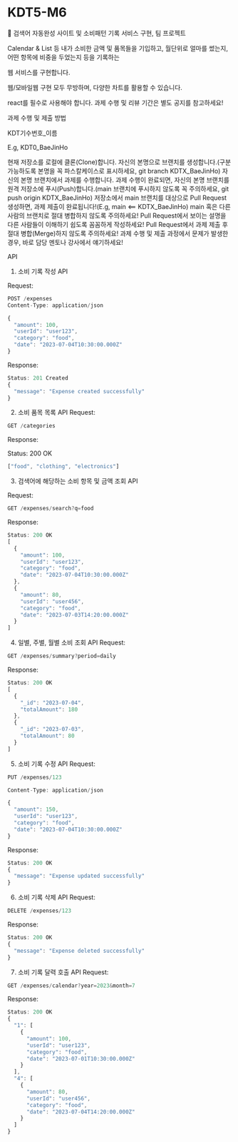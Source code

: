 # KDT5-M6
🤝 검색어 자동완성 사이트 및 소비패턴 기록 서비스 구현, 팀 프로젝트

Calendar & List 등 내가 소비한 금액 및 품목들을 기입하고, 월단위로 얼마를 썼는지, 어떤 항목에 비중을 두었는지 등을 기록하는

웹 서비스를 구현합니다.



웹/모바일웹 구현 모두 무방하며, 다양한 차트를 활용할 수 있습니다.


react를 필수로 사용해야 합니다.
과제 수행 및 리뷰 기간은 별도 공지를 참고하세요!



과제 수행 및 제출 방법

KDT기수번호_이름



E.g, KDT0_BaeJinHo

현재 저장소를 로컬에 클론(Clone)합니다.
자신의 본명으로 브랜치를 생성합니다.(구분 가능하도록 본명을 꼭 파스칼케이스로 표시하세요, git branch KDTX_BaeJinHo)
자신의 본명 브랜치에서 과제를 수행합니다.
과제 수행이 완료되면, 자신의 본명 브랜치를 원격 저장소에 푸시(Push)합니다.(main 브랜치에 푸시하지 않도록 꼭 주의하세요, git push origin KDTX_BaeJinHo)
저장소에서 main 브랜치를 대상으로 Pull Request 생성하면, 과제 제출이 완료됩니다!(E.g, main <== KDTX_BaeJinHo)
main 혹은 다른 사람의 브랜치로 절대 병합하지 않도록 주의하세요!
Pull Request에서 보이는 설명을 다른 사람들이 이해하기 쉽도록 꼼꼼하게 작성하세요!
Pull Request에서 과제 제출 후 절대 병합(Merge)하지 않도록 주의하세요!
과제 수행 및 제출 과정에서 문제가 발생한 경우, 바로 담당 멘토나 강사에서 얘기하세요!


API
1. 소비 기록 작성 API

Request:
```javascript
POST /expenses
Content-Type: application/json

{
  "amount": 100,
  "userId": "user123",
  "category": "food",
  "date": "2023-07-04T10:30:00.000Z"
}
```
Response:

```javascript
Status: 201 Created
{
  "message": "Expense created successfully"
}
```


2. 소비 품목 목록 API
Request:
```javascript
GET /categories
```
Response: 

Status: 200 OK
```javascript
["food", "clothing", "electronics"]
```

3. 검색어에 해당하는 소비 항목 및 금액 조회 API
   
Request:
```javascript
GET /expenses/search?q=food
```

Response:
```javascript
Status: 200 OK
[
  {
    "amount": 100,
    "userId": "user123",
    "category": "food",
    "date": "2023-07-04T10:30:00.000Z"
  },
  {
    "amount": 80,
    "userId": "user456",
    "category": "food",
    "date": "2023-07-03T14:20:00.000Z"
  }
]
```

4. 일별, 주별, 월별 소비 조회 API
Request:
```javascript
GET /expenses/summary?period=daily
```
Response:

```javascript
Status: 200 OK
[
  {
    "_id": "2023-07-04",
    "totalAmount": 180
  },
  {
    "_id": "2023-07-03",
    "totalAmount": 80
  }
]
```
5. 소비 기록 수정 API
Request:
```javascript
PUT /expenses/123

Content-Type: application/json

{
  "amount": 150,
  "userId": "user123",
  "category": "food",
  "date": "2023-07-04T10:30:00.000Z"
}
```
Response:
```javascript
Status: 200 OK
{
  "message": "Expense updated successfully"
}
```

6. 소비 기록 삭제 API
Request:
```javascript
DELETE /expenses/123
```
Response:
```javascript
Status: 200 OK
{
  "message": "Expense deleted successfully"
}
```

7. 소비 기록 달력 호출 API
Request:
```javascript
GET /expenses/calendar?year=2023&month=7
```
Response:
```javascript
Status: 200 OK
{
  "1": [
    {
      "amount": 100,
      "userId": "user123",
      "category": "food",
      "date": "2023-07-01T10:30:00.000Z"
    }
  ],
  "4": [
    {
      "amount": 80,
      "userId": "user456",
      "category": "food",
      "date": "2023-07-04T14:20:00.000Z"
    }
  ]
}

```


